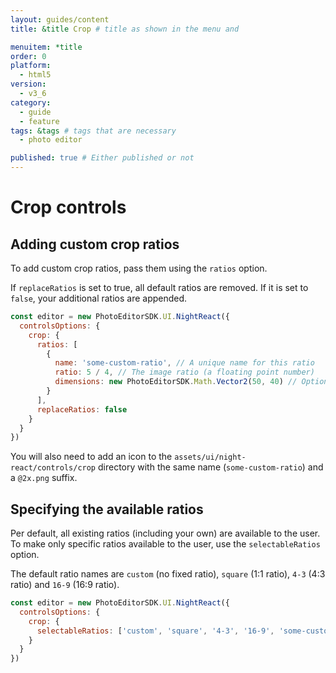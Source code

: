 ```yaml
---
layout: guides/content
title: &title Crop # title as shown in the menu and 

menuitem: *title
order: 0
platform:
  - html5
version:
  - v3_6
category: 
  - guide
  - feature
tags: &tags # tags that are necessary
  - photo editor 

published: true # Either published or not 
---
```


# Crop controls

## Adding custom crop ratios

To add custom crop ratios, pass them using the `ratios` option.

If `replaceRatios` is set to true, all default ratios are removed. If it is set to `false`,
your additional ratios are appended.

```js
const editor = new PhotoEditorSDK.UI.NightReact({
  controlsOptions: {
    crop: {
      ratios: [
        {
          name: 'some-custom-ratio', // A unique name for this ratio
          ratio: 5 / 4, // The image ratio (a floating point number)
          dimensions: new PhotoEditorSDK.Math.Vector2(50, 40) // Optional fixed dimensions
        }
      ],
      replaceRatios: false
    }
  }
})
```

You will also need to add an icon to the `assets/ui/night-react/controls/crop` directory with
the same name (`some-custom-ratio`) and a `@2x.png` suffix.


## Specifying the available ratios

Per default, all existing ratios (including your own) are available to the user. To make only
specific ratios available to the user, use the `selectableRatios` option.

The default ratio names are `custom` (no fixed ratio), `square` (1:1 ratio), `4-3`
(4:3 ratio) and `16-9` (16:9 ratio).

```js
const editor = new PhotoEditorSDK.UI.NightReact({
  controlsOptions: {
    crop: {
      selectableRatios: ['custom', 'square', '4-3', '16-9', 'some-custom-ratio']
    }
  }
})
```
